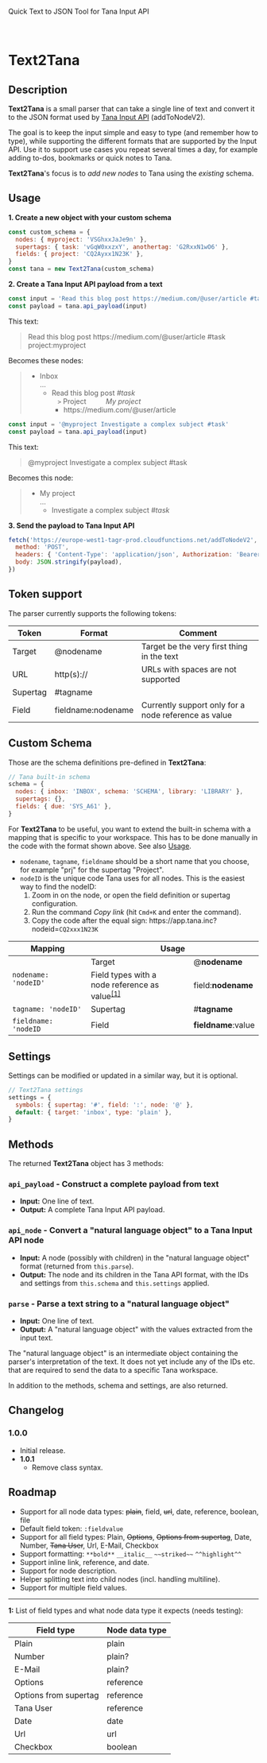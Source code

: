 <br>
Quick Text to JSON Tool for Tana Input API
<br>
<br>
<br>

# Text2Tana

## Description

**Text2Tana** is a small parser that can take a single line of text and convert it to the JSON format used by [Tana Input API](https://tana.inc/docs/input-api) (addToNodeV2).

The goal is to keep the input simple and easy to type (and remember how to type), while supporting the different formats that are supported by the Input API.
Use it to support use cases you repeat several times a day, for example adding to-dos, bookmarks or quick notes to Tana.

**Text2Tana**'s focus is to _add new nodes_ to Tana using the _existing_ schema.

## Usage

**1. Create a new object with your custom schema**

```js
const custom_schema = {
  nodes: { myproject: 'VSGhxxJaJe9n' },
  supertags: { task: 'vGqW0xxzxY', anothertag: 'G2RxxN1wO6' },
  fields: { project: 'CQ2Ayxx1N23K' },
}
const tana = new Text2Tana(custom_schema)
```

**2. Create a Tana Input API payload from a text**

```js
const input = 'Read this blog post https://medium.com/@user/article #task project:myproject'
const payload = tana.api_payload(input)
```

This text:

> Read this blog post https<area>://medium.com/@user/article #task project:myproject

Becomes these nodes:

> - Inbox  
>   …
>   - Read this blog post _#task_  
>     &nbsp;&nbsp; `>` Project &nbsp;&nbsp;&nbsp;&nbsp;&nbsp;&nbsp;&nbsp;&nbsp; _My project_
>     - https<area>://medium.com/@user/article

```js
const input = '@myproject Investigate a complex subject #task'
const payload = tana.api_payload(input)
```

This text:

> @myproject Investigate a complex subject #task

Becomes this node:

> - My project  
>   …
>   - Investigate a complex subject _#task_

**3. Send the payload to Tana Input API**

```js
fetch('https://europe-west1-tagr-prod.cloudfunctions.net/addToNodeV2', {
  method: 'POST',
  headers: { 'Content-Type': 'application/json', Authorization: 'Bearer xxxAPI_TOKENxxx' },
  body: JSON.stringify(payload),
})
```

## Token support

The parser currently supports the following tokens:

| Token    | Format             | Comment                                              |
| -------- | ------------------ | ---------------------------------------------------- |
| Target   | @nodename          | Target be the very first thing in the text           |
| URL      | http(s)://         | URLs with spaces are not supported                   |
| Supertag | #tagname           |                                                      |
| Field    | fieldname:nodename | Currently support only for a node reference as value |

## Custom Schema

Those are the schema definitions pre-defined in **Text2Tana**:

```js
// Tana built-in schema
schema = {
  nodes: { inbox: 'INBOX', schema: 'SCHEMA', library: 'LIBRARY' },
  supertags: {},
  fields: { due: 'SYS_A61' },
}
```

For **Text2Tana** to be useful, you want to extend the built-in schema with a mapping that is specific to your workspace.
This has to be done manually in the code with the format shown above. See also [Usage](#usage).

- `nodename`, `tagname`, `fieldname` should be a short name that you choose, for example "prj" for the supertag "Project".
- `nodeID` is the unique code Tana uses for all nodes. This is the easiest way to find the nodeID:
  1. Zoom in on the node, or open the field definition or supertag configuration.
  2. Run the command _Copy link_ (hit `Cmd+K` and enter the command).
  3. Copy the code after the equal sign: https<area>://app.tana.inc?nodeid=`CQ2xxx1N23K`

<table>
  <thead><tr><th>Mapping</th><th colspan=2>Usage</th></tr></thead>
  <tbody>
    <tr><td rowspan=2><code>nodename: 'nodeID'</code></td><td>Target</td><td>@<b>nodename</b></td></tr>
    <tr><td>Field types with a <br>node reference as value<sup><a href="#user-content-1">[1]</a></sup></td><td>field:<b>nodename</b></td></tr>
    <tr><td><code>tagname: 'nodeID'</code></td><td>Supertag</td><td>#<b>tagname</b></td></tr>
    <tr><td><code>fieldname: 'nodeID</code></td><td>Field</td><td><b>fieldname</b>:value</td></tr>
  </tbody>
</table>

## Settings

Settings can be modified or updated in a similar way, but it is optional.

```js
// Text2Tana settings
settings = {
  symbols: { supertag: '#', field: ':', node: '@' },
  default: { target: 'inbox', type: 'plain' },
}
```

## Methods

The returned **Text2Tana** object has 3 methods:

### `api_payload` - Construct a complete payload from text

- **Input:** One line of text.
- **Output:** A complete Tana Input API payload.

### `api_node` - Convert a "natural language object" to a Tana Input API node

- **Input:** A node (possibly with children) in the "natural language object" format (returned from `this.parse`).
- **Output:** The node and its children in the Tana API format, with the IDs and settings from `this.schema` and `this.settings` applied.

### `parse` - Parse a text string to a "natural language object"

- **Input:** One line of text.
- **Output:** A "natural language object" with the values extracted from the input text.

The "natural language object" is an intermediate object containing the parser's interpretation of the text.
It does not yet include any of the IDs etc. that are required to send the data to a specific Tana workspace.

In addition to the methods, schema and settings, are also returned.

## Changelog

### 1.0.0

- Initial release.
- **1.0.1**
  - Remove class syntax.

## Roadmap

- Support for all node data types: ~~plain~~, field, ~~url~~, date, reference, boolean, file
- Default field token: `:fieldvalue`
- Support for all field types: Plain, ~~Options~~, ~~Options from supertag~~, Date, Number, ~~Tana User~~, Url, E-Mail, Checkbox
- Support formatting: `**bold**` `__italic__` `~~striked~~` `^^highlight^^`
- Support inline link, reference, and date.
- Support for node description.
- Helper splitting text into child nodes (incl. handling multiline).
- Support for multiple field values.

---

<a name="1"><b>1:</b></a> List of field types and what node data type it expects (needs testing):

| Field type             | Node data type |
| ---------------------- | -------------- |
|  Plain                 | plain          |
|  Number                | plain?         |
|  E-Mail                | plain?         |
|  Options               | reference      |
|  Options from supertag | reference      |
|  Tana User             | reference      |
|  Date                  | date           |
|  Url                   | url            |
|  Checkbox              | boolean        |
